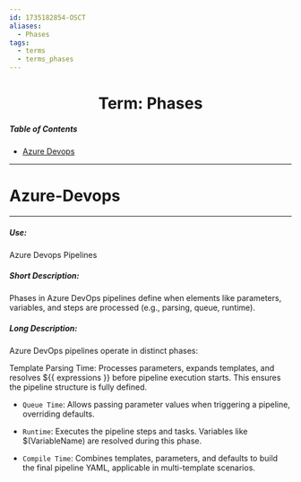 ```yaml
---
id: 1735182854-OSCT
aliases:
  - Phases
tags:
  - terms
  - terms_phases
---
```


<center>
<h1>Term: Phases</h1>
</center>


##### Table of Contents
- [Azure Devops](#azure-devops)


---
# Azure-Devops
---
##### Use:
Azure Devops Pipelines

##### Short Description:
Phases in Azure DevOps pipelines define when elements like parameters,
variables, and steps are processed (e.g., parsing, queue, runtime).

##### Long Description:
Azure DevOps pipelines operate in distinct phases:

Template Parsing Time: Processes parameters, expands templates, and resolves
${{ expressions }} before pipeline execution starts. This ensures the pipeline
structure is fully defined.
-   `Queue Time`: Allows passing parameter values when triggering a pipeline,
    overriding defaults.

-   `Runtime`: Executes the pipeline steps and tasks. Variables like 
    $(VariableName) are resolved during this phase.

-   `Compile Time`: Combines templates, parameters, and defaults to build the
    final pipeline YAML, applicable in multi-template scenarios.

